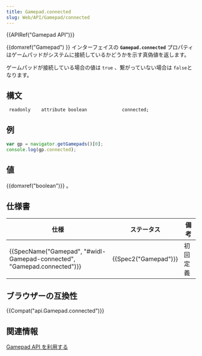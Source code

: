 ```yaml
---
title: Gamepad.connected
slug: Web/API/Gamepad/connected
---
```

{{APIRef("Gamepad API")}}

{{domxref("Gamepad") }} インターフェイスの **`Gamepad.connected`** プロパティはゲームパッドがシステムに接続しているかどうかを示す真偽値を返します。

ゲームパッドが接続している場合の値は `true` 、繋がっていない場合は `false`となります。

## 構文

```
 readonly    attribute boolean             connected;
```

## 例

```js
var gp = navigator.getGamepads()[0];
console.log(gp.connected);
```

## 値

{{domxref("boolean")}} 。

## 仕様書

| 仕様                                                                                             | ステータス                   | 備考     |
| ------------------------------------------------------------------------------------------------ | ---------------------------- | -------- |
| {{SpecName("Gamepad", "#widl-Gamepad-connected", "Gamepad.connected")}} | {{Spec2("Gamepad")}} | 初回定義 |

## ブラウザーの互換性

{{Compat("api.Gamepad.connected")}}

## 関連情報

[Gamepad API を利用する](/ja/docs/Web/Guide/API/Gamepad)
